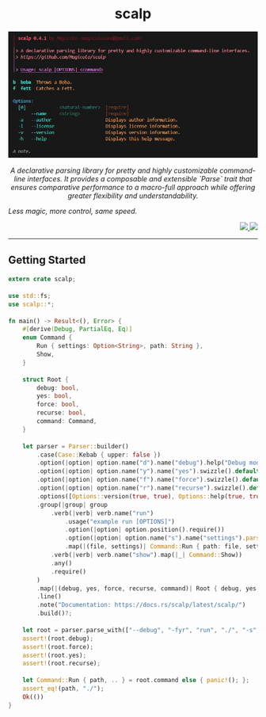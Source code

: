 <div align="center"> <h1> scalp </h1> </div>
<div align="center"> <img src="resources/screen.png" onclick="event.preventDefault()"> </div>
<p/>

<p align="center">
    <em> A declarative parsing library for pretty and highly customizable command-line interfaces. It provides a composable and extensible `Parse` trait that ensures comparative performance to a macro-full approach while offering greater flexibility and understandability.

*Less magic, more control, same speed.* </em>
</p>

<div align="right">
    <a href="https://github.com/Magicolo/scalp/actions/workflows/test.yml"> <img src="https://github.com/Magicolo/scalp/actions/workflows/test.yml/badge.svg"> </a>
    <a href="https://crates.io/crates/scalp"> <img src="https://img.shields.io/crates/v/scalp.svg"> </a>
</div>
<p/>

---

## Getting Started
```rust
extern crate scalp;

use std::fs;
use scalp::*;

fn main() -> Result<(), Error> {
    #[derive(Debug, PartialEq, Eq)]
    enum Command {
        Run { settings: Option<String>, path: String },
        Show,
    }

    struct Root {
        debug: bool,
        yes: bool,
        force: bool,
        recurse: bool,
        command: Command,
    }

    let parser = Parser::builder()
        .case(Case::Kebab { upper: false })
        .option(|option| option.name("d").name("debug").help("Debug mode.").default(false))
        .option(|option| option.name("y").name("yes").swizzle().default(false))
        .option(|option| option.name("f").name("force").swizzle().default(false))
        .option(|option| option.name("r").name("recurse").swizzle().default(false))
        .options([Options::version(true, true), Options::help(true, true)])
        .group(|group| group
            .verb(|verb| verb.name("run")
                .usage("example run [OPTIONS]")
                .option(|option| option.position().require())
                .option(|option| option.name("s").name("settings").parse::<String>().map(|path| fs::read_to_string(path?).ok()))
                .map(|(file, settings)| Command::Run { path: file, settings }))
            .verb(|verb| verb.name("show").map(|_| Command::Show))
            .any()
            .require()
        )
        .map(|(debug, yes, force, recurse, command)| Root { debug, yes, recurse, force, command })
        .line()
        .note("Documentation: https://docs.rs/scalp/latest/scalp/")
        .build()?;

    let root = parser.parse_with(["--debug", "-fyr", "run", "./", "-s", "./settings.json"], [("", "")])?;
    assert!(root.debug);
    assert!(root.force);
    assert!(root.yes);
    assert!(root.recurse);

    let Command::Run { path, .. } = root.command else { panic!(); };
    assert_eq!(path, "./");
    Ok(())
}
```